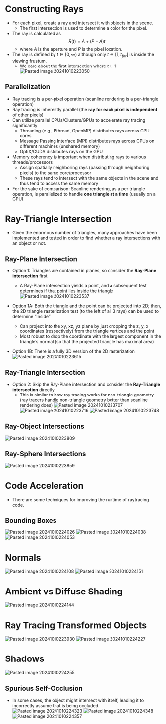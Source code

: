 
# Constructing Rays
* For each pixel, create a ray and intersect it with objects in the scene.
	* The first intersection is used to determine a color for the pixel.
* The ray is calculated as$$
R(t) = A + (P - A)t
$$
	* where $A$ is the aperture and $P$ is the pixel location.
* The ray is defined by $t \in [0, \infty)$ although only $t \in [1, t_{far}]$ is inside the viewing frustum.
	* We care about the first intersection where $t \geq 1$
![Pasted image 20241010223050](attachments/Pasted%20image%2020241010223050.png)

## Parallelization
* Ray tracing is a per-pixel operation (scanline rendering is a per-triangle operation)
* Ray tracing is inherently parallel (the **ray for each pixel is independent** of other pixels)
* Can utilize parallel CPUs/Clusters/GPUs to accelerate ray tracing significantly
	* Threading (e.g., Pthread, OpenMP) distributes rays across CPU cores
	* Message Passing Interface (MPI) distributes rays across CPUs on different machines (unshared memory)
	* OptiX/CUDA distributes rays on the GPU
* Memory coherency is important when distributing rays to various threads/processors
	* Assign spatially neighboring rays (passing through neighboring pixels) to the same core/processor
	* These rays tend to intersect with the same objects in the scene and thus tend to access the same memory
* For the sake of comparison: Scanline rendering, as a per triangle operation, is parallelized to handle **one triangle at a time** (usually on a GPU)

# Ray-Triangle Intersection
* Given the enormous number of triangles, many approaches have been implemented and tested in order to find whether a ray intersections with an object or not.

## Ray-Plane Intersection
* Option 1:  Triangles are contained in planes, so consider the **Ray-Plane intersection** first
	* A Ray-Plane intersection yields a point, and a subsequent test determines if that point lies inside the triangle
![Pasted image 20241010223537](attachments/Pasted%20image%2020241010223537.png)

* Option 1A: Both the triangle and the point can be projected into 2D; then, the 2D triangle rasterization test (to the left of all 3 rays) can be used to determine “inside”
	* Can project into the xy, xz, yz plane by just dropping the z, y, x coordinates (respectively) from the triangle vertices and the point
	* Most robust to drop the coordinate with the largest component in the triangle’s normal (so that the projected triangle has maximal area)

* Option 1B: There is a fully 3D version of the 2D rasterization
![Pasted image 20241010223615](attachments/Pasted%20image%2020241010223615.png)


## Ray-Triangle Intersection
* Option 2: Skip the Ray-Plane intersection and consider the **Ray-Triangle intersection** directly
	* This is similar to how ray tracing works for non-triangle geometry (ray tracers handle non-triangle geometry better than scanline rendering does)
![Pasted image 20241010223707](attachments/Pasted%20image%2020241010223707.png)
![Pasted image 20241010223716](attachments/Pasted%20image%2020241010223716.png)
![Pasted image 20241010223748](attachments/Pasted%20image%2020241010223748.png)

## Ray-Object Intersections
![Pasted image 20241010223809](attachments/Pasted%20image%2020241010223809.png)

## Ray-Sphere Intersections
![Pasted image 20241010223859](attachments/Pasted%20image%2020241010223859.png)

# Code Acceleration
* There are some techniques for improving the runtime of raytracing code.

## Bounding Boxes
![Pasted image 20241010224026](attachments/Pasted%20image%2020241010224026.png)
![Pasted image 20241010224038](attachments/Pasted%20image%2020241010224038.png)
![Pasted image 20241010224053](attachments/Pasted%20image%2020241010224053.png)
# Normals
![Pasted image 20241010224108](attachments/Pasted%20image%2020241010224108.png)
![Pasted image 20241010224151](attachments/Pasted%20image%2020241010224151.png)

# Ambient vs Diffuse Shading
![Pasted image 20241010224144](attachments/Pasted%20image%2020241010224144.png)

# Ray Tracing Transformed Objects
![Pasted image 20241010223930](attachments/Pasted%20image%2020241010223930.png)
![Pasted image 20241010224227](attachments/Pasted%20image%2020241010224227.png)

# Shadows
![Pasted image 20241010224255](attachments/Pasted%20image%2020241010224255.png)
## Spurious Self-Occlusion
* In some cases, the object might intersect with itself, leading it to incorrectly assume that is being occluded.
![Pasted image 20241010224323](attachments/Pasted%20image%2020241010224323.png)
![Pasted image 20241010224348](attachments/Pasted%20image%2020241010224348.png)
![Pasted image 20241010224357](attachments/Pasted%20image%2020241010224357.png)
